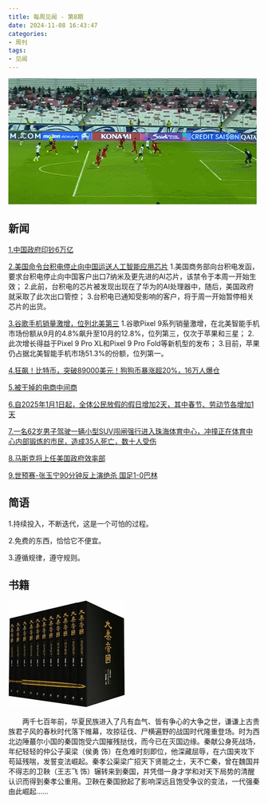 ```yaml
---
title: 每周见闻 - 第8期
date: 2024-11-08 16:43:47
categories:
- 周刊
tags:
- 见闻
---
```


![](/images/2024-11-15.gif)

## 新闻
[1.中国政府印钞6万亿](https://wallstreetcn.com/articles/3733412#from=ios?ivk=1)

[2.美国命令台积电停止向中国运送人工智能应用芯片](https://www.reuters.com/technology/us-ordered-tsmc-halt-shipments-china-chips-used-ai-applications-source-says-2024-11-10/?utm_source=www.threenhalf.com&utm_medium=referral&utm_campaign=ai-nasa)
1.美国商务部向台积电发函，要求台积电停止向中国客户出口7纳米及更先进的AI芯片，该禁令于本周一开始生效；
2.此前，台积电的芯片被发现出现在了华为的AI处理器中，随后，美国政府就采取了此次出口管控；
3.台积电已通知受影响的客户，将于周一开始暂停相关芯片的出货。

[3.谷歌手机销量激增，位列北美第三](https://www.theshortcut.com/p/google-pixel-9-sales-2024?utm_source=www.threenhalf.com&utm_medium=referral&utm_campaign=ai-nasa)
1.谷歌Pixel 9系列销量激增，在北美智能手机市场份额从9月的4.8%飙升至10月的12.8%，位列第三，仅次于苹果和三星；
2.此次增长得益于Pixel 9 Pro XL和Pixel 9 Pro Fold等新机型的发布；
3.目前，苹果仍占据北美智能手机市场51.3%的份额，位列第一。

[4.狂飙！比特币，突破89000美元！狗狗币暴涨超20%，16万人爆仓](https://finance.sina.com.cn/stock/marketresearch/2024-11-12/doc-incvuani1774214.shtml)

[5.被干掉的电商中间商](https://m.cyzone.cn/article/781138)

[6.自2025年1月1日起，全体公民放假的假日增加2天，其中春节、劳动节各增加1天](https://www.gov.cn/zhengce/content/202411/content_6986382.htm#:~:text=%E4%BA%8C%E3%80%81%E6%98%A5%E8%8A%82%EF%BC%9A1%E6%9C%8828,%E6%97%A5%EF%BC%88%E5%91%A8%E6%97%A5%EF%BC%89%E4%B8%8A%E7%8F%AD%E3%80%82)

[7.一名62岁男子驾驶一辆小型SUV闯闸强行进入珠海体育中心，冲撞正在体育中心内部锻炼的市民，造成35人死亡，数十人受伤](https://cn.wsj.com/articles/%E4%B8%AD%E5%9B%BD%E4%B8%80%E7%94%B7%E5%AD%90%E9%A9%BE%E8%BD%A6%E5%86%B2%E6%92%9E%E4%BD%93%E8%82%B2%E4%B8%AD%E5%BF%83%E4%BA%BA%E7%BE%A4-%E9%80%A0%E6%88%9035%E4%BA%BA%E6%AD%BB%E4%BA%A1-146fa045)

[8.马斯克将上任美国政府效率部](https://techcrunch.com/2024/11/12/donald-trump-announces-elon-musk-will-co-lead-department-of-government-efficiency/?utm_source=www.threenhalf.com&utm_medium=referral&utm_campaign=perplexity-20)

[9.世预赛-张玉宁90分钟反上演绝杀 国足1-0巴林](https://k.sina.com.cn/article_1767412865_m69589481033018hey.html?cre=tianyi&mod=pcspth&loc=7&r=0&rfunc=92&tj=cxvertical_pc_spth&tr=181&from=sports&subch=osport)


## 简语

1.持续投入，不断迭代，这是一个可怕的过程。

2.免费的东西，恰恰它不便宜。

3.遵循规律，遵守规则。


## 书籍

![大秦帝国](/images/2024-11-12.jpeg)

&emsp;&emsp;两千七百年前，华夏民族进入了凡有血气、皆有争心的大争之世，谦谦上古贵族君子风的春秋时代落下帷幕，攻掠征伐、尸横遍野的战国时代隆重登场。时为西北边陲蕞尔小国的秦国饱受六国摧残挞伐，而今已在灭国边缘。秦献公身死战场，年纪轻轻的仲公子渠梁（侯勇 饰）在危难时刻即位，他深藏屈辱，在六国夹攻下苟延残喘，发誓变法崛起。秦孝公渠梁广招天下贤能之士，天不亡秦，曾在魏国并不得志的卫鞅（王志飞 饰）辗转来到秦国，并凭借一身才学和对天下局势的清醒认识而得到秦孝公重用。卫鞅在秦国掀起了影响深远且饱受争议的变法，一代强秦由此崛起……






